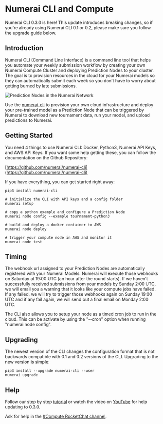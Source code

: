 # Numerai CLI and Compute

Numerai CLI 0.3.0 is here! This update introduces breaking changes, so if you're already using Numerai CLI 0.1 or 0.2, please make sure you follow the upgrade guide below.

## Introduction

Numerai CLI (Command Line Interface) is a command line tool that helps you automate your weekly submission workflow by creating your own Numerai Compute Cluster and deploying Prediction Nodes to your cluster. The goal is to provision resources in the cloud for your Numerai models so they can automatically submit each week so you don't have to worry about getting burned by late submissions.

![Prediction Nodes in the Numerai Network](<../.gitbook/assets/architecture\_prediction\_network (3).png>)

Use the [numerai-cli](https://github.com/numerai/numerai-cli) to provision your own cloud infrastructure and deploy your pre-trained model as a Prediction Node that can be triggered by Numerai to download new tournament data, run your model, and upload predictions to Numerai.

## Getting Started

You need 4 things to use Numerai CLI: Docker, Python3, Numerai API Keys, and AWS API Keys. If you want some help getting these, you can follow the documentation on the Github Repository:

[https://github.com/numerai/numerai-cli](https://github.com/numerai/numerai-cli)

If you have everything, you can get started right away:

```
pip3 install numerai-cli

# initialize the CLI with API keys and a config folder
numerai setup

# copy a python example and configure a Prediction Node 
numerai node config --example tournament-python3

# build and deploy a docker container to AWS
numerai node deploy

# trigger your compute node in AWS and monitor it
numerai node test
```

## Timing <a href="#getting-started" id="getting-started"></a>

The webhook url assigned to your Prediction Nodes are automatically registered with your Numerai Models. Numerai will execute those webhooks on Saturday at 19:00 UTC (an hour after the round starts). If we haven't successfully received submissions from your models by Sunday 2:00 UTC, we will email you a warning that it looks like your compute jobs have failed. If any failed, we will try to trigger those webhooks again on Sunday 19:00 UTC and if any fail again, we will send out a final email on Monday 2:00 UTC.

The CLI also allows you to setup your node as a timed cron job to run in the cloud. This can be activate by using the "--cron" option when running "numerai node config".

## Upgrading

The newest version of the CLI changes the configuration format that is not backwards compatible with 0.1 and 0.2 versions of the CLI. Upgrading to the new version is simple:

```
pip3 install --upgrade numerai-cli --user
numerai upgrade
```

## Help <a href="#getting-started" id="getting-started"></a>

Follow our step by step [tutorial](https://docs.numer.ai/help/compute-tutorial) or watch the video on [YouTube](https://youtu.be/-3y0N7fqfOI) for help updating to 0.3.0.

Ask for help in the [#Compute RocketChat channel](https://community.numer.ai/channel/compute).
